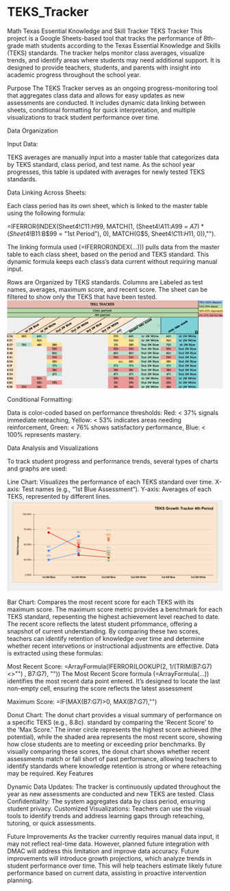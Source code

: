 # TEKS_Tracker
Math Texas Essential Knowledge and Skill Tracker 
TEKS Tracker
This project is a Google Sheets-based tool that tracks the performance of 8th-grade math students according to the Texas Essential Knowledge and Skills (TEKS) standards. The tracker helps monitor class averages, visualize trends, and identify areas where students may need additional support. It is designed to provide teachers, students, and parents with insight into academic progress throughout the school year.

Purpose
The TEKS Tracker serves as an ongoing progress-monitoring tool that aggregates class data and allows for easy updates as new assessments are conducted. It includes dynamic data linking between sheets, conditional formatting for quick interpretation, and multiple visualizations to track student performance over time.


Data Organization

Input Data:

TEKS averages are manually input into a master table that categorizes data by TEKS standard, class period, and test name.
As the school year progresses, this table is updated with averages for newly tested TEKS standards.

Data Linking Across Sheets:

Each class period has its own sheet, which is linked to the master table using the following formula:

=IFERROR(INDEX(Sheet4!$C$11:$H$99, MATCH(1, (Sheet4!$A$11:$A$99 = $A7) * (Sheet4!$B$11:$B$99 = "1st Period"), 0), MATCH(G$5, Sheet4!$C$11:$H$11, 0)),""). 

The linking formula used (=IFERROR(INDEX(...))) pulls data from the master table to each class sheet, based on the period and TEKS standard. This dynamic formula keeps each class’s data current without requiring manual input.

Rows are Organized by TEKS standards.
Columns are Labeled as test names, averages, maximum score, and recent score.
The sheet can be filtered to show only the TEKS that have been tested.
![Main Dashboard](main-dashboard.PNG)

Conditional Formatting:

Data is color-coded based on performance thresholds:
Red: < 37% signals immediate reteaching,
Yellow: < 53% indicates areas needing reinforcement,
Green: < 76% shows satisfactory performance,
Blue: < 100% represents mastery.

Data Analysis and Visualizations

To track student progress and performance trends, several types of charts and graphs are used:

  Line Chart:
  Visualizes the performance of each TEKS standard over time.
  X-axis: Test names (e.g., “1st Blue Assessment”).
  Y-axis: Averages of each TEKS, represented by different lines.
  ![TEKS Growth Tracker](teks-growth-tracker-line-graph.PNG)

  Bar Chart:
  Compares the most recent score for each TEKS with its maximum score. The maximum score metric provides a benchmark for each TEKS standard, repesenting the highest achievement level reached to date. The recent score reflects the latest student prfommance, offering a snapshot of current understanding. By comparing these two scores, teachers can identify retention of knowledge over time and determine whether recent intervetions or instructional adjustments are effective. 
  Data is extracted using these formulas:

Most Recent Score:
  =ArrayFormula(IFERROR(LOOKUP(2, 1/(TRIM(B7:G7)<>"") , B7:G7), ""))
The Most Recent Score formula (=ArrayFormula(...)) identifies the most recent data point entered. It’s designed to locate the last non-empty cell, ensuring the score reflects the latest assessment

Maximum Score:
  =IF(MAX(B7:G7)>0, MAX(B7:G7),"")

Donut Chart: The donut chart provides a visual summary of performance on a specific TEKS (e.g., 8.8c). standard by comparing the 'Recent Score' to the 'Max Score.' The inner circle represents the highest score achieved (the potential), while the shaded area represents the most recent score, showing how close students are to meeting or exceeding prior benchmarks. By visually comparing these scores, the donut chart shows whether recent assessments match or fall short of past performance, allowing teachers to identify standards where knowledge retention is strong or where reteaching may be required.
Key Features

  Dynamic Data Updates: The tracker is continuously updated throughout the     year as new assessments are conducted and new TEKS are tested.
  Class Confidentiality: The system aggregates data by class period,           ensuring student privacy.
  Customized Visualizations: Teachers can use the visual tools to identify     trends and address learning gaps through reteaching, tutoring, or quick      assessments.

Future Improvements
As the tracker currently requires manual data input, it may not reflect real-time data. However, planned future integration with DMAC will address this limitation and improve data accuracy. Future improvements will introduce growth projections, which analyze trends in student performance over time. This will help teachers estimate likely future performance based on current data, assisting in proactive intervention planning.

